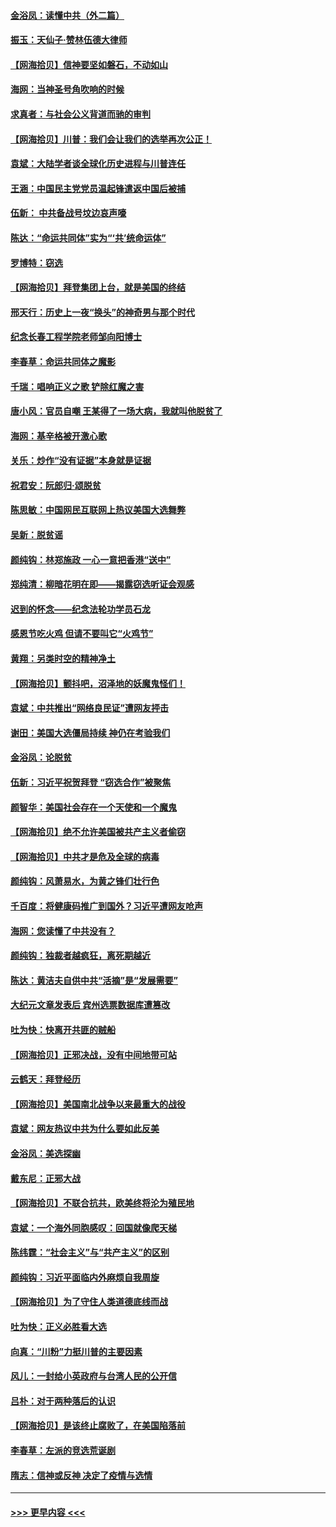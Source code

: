 #### [金浴凤：读懂中共（外二篇）](../pages/nsc993/n12597943.md?t=12060502) 
#### [振玉：天仙子‧赞林伍德大律师](../pages/nsc993/n12597929.md?t=12060502) 
#### [【网海拾贝】信神要坚如磐石，不动如山](../pages/nsc993/n12597901.md?t=12060502) 
#### [海网：当神圣号角吹响的时候](../pages/nsc993/n12595891.md?t=12060502) 
#### [求真者：与社会公义背道而驰的审判](../pages/nsc993/n12595868.md?t=12060502) 
#### [【网海拾贝】川普：我们会让我们的选举再次公正！](../pages/nsc993/n12594930.md?t=12060502) 
#### [袁斌：大陆学者谈全球化历史进程与川普连任](../pages/nsc993/n12594690.md?t=12060502) 
#### [王涵：中国民主党党员温起锋遣返中国后被捕](../pages/nsc993/n12594540.md?t=12060502) 
#### [伍新： 中共备战号坟边哀声嚎](../pages/nsc993/n12593086.md?t=12060502) 
#### [陈达：“命运共同体”实为“‘共’统命运体”](../pages/nsc993/n12590865.md?t=12060502) 
#### [罗博特：窃选](../pages/nsc993/n12590619.md?t=12060502) 
#### [【网海拾贝】拜登集团上台，就是美国的终结](../pages/nsc993/n12589725.md?t=12060502) 
#### [邢天行：历史上一夜“换头”的神奇男与那个时代](../pages/nsc993/n12589424.md?t=12060502) 
#### [纪念长春工程学院老师邹向阳博士](../pages/nsc993/n12585390.md?t=12060502) 
#### [李春草：命运共同体之魔影](../pages/nsc993/n12585026.md?t=12060502) 
#### [千瑞：唱响正义之歌 铲除红魔之害](../pages/nsc993/n12585002.md?t=12060502) 
#### [唐小风：官员自嘲 王某得了一场大病，我就叫他脱贫了](../pages/nsc993/n12584981.md?t=12060502) 
#### [海网：基辛格被开激心歌](../pages/nsc993/n12584946.md?t=12060502) 
#### [关乐：炒作“没有证据”本身就是证据](../pages/nsc993/n12583146.md?t=12060502) 
#### [祝君安：阮郎归‧颂脱贫](../pages/nsc993/n12583119.md?t=12060502) 
#### [陈思敏：中国网民互联网上热议美国大选舞弊](../pages/nsc993/n12582845.md?t=12060502) 
#### [吴新：脱贫谣](../pages/nsc993/n12580839.md?t=12060502) 
#### [颜纯钩：林郑施政 一心一意把香港“送中”](../pages/nsc993/n12580805.md?t=12060502) 
#### [郑纯清：柳暗花明在即——揭露窃选听证会观感](../pages/nsc993/n12580795.md?t=12060502) 
#### [迟到的怀念——纪念法轮功学员石龙](../pages/nsc993/n12580245.md?t=12060502) 
#### [感恩节吃火鸡  但请不要叫它“火鸡节”](../pages/nsc993/n12580252.md?t=12060502) 
#### [黄翔：另类时空的精神净土](../pages/nsc993/n12578638.md?t=12060502) 
#### [【网海拾贝】颤抖吧，沼泽地的妖魔鬼怪们！](../pages/nsc993/n12578552.md?t=12060502) 
#### [袁斌：中共推出“网络良民证”遭网友抨击](../pages/nsc993/n12578511.md?t=12060502) 
#### [谢田：美国大选僵局持续 神仍在考验我们](../pages/nsc993/n12577432.md?t=12060502) 
#### [金浴凤：论脱贫](../pages/nsc993/n12576386.md?t=12060502) 
#### [伍新：习近平祝贺拜登 “窃选合作”被聚焦](../pages/nsc993/n12576358.md?t=12060502) 
#### [颜智华：美国社会存在一个天使和一个魔鬼](../pages/nsc993/n12574299.md?t=12060502) 
#### [【网海拾贝】绝不允许美国被共产主义者偷窃](../pages/nsc993/n12573396.md?t=12060502) 
#### [【网海拾贝】中共才是危及全球的病毒](../pages/nsc993/n12571204.md?t=12060502) 
#### [颜纯钩：风萧易水，为黄之锋们壮行色](../pages/nsc993/n12571487.md?t=12060502) 
#### [千百度：将健康码推广到国外？习近平遭网友呛声](../pages/nsc993/n12570808.md?t=12060502) 
#### [海网：您读懂了中共没有？](../pages/nsc993/n12570487.md?t=12060502) 
#### [颜纯钩：独裁者越疯狂，离死期越近](../pages/nsc993/n12569055.md?t=12060502) 
#### [陈达：黄洁夫自供中共“活摘”是“发展需要”](../pages/nsc993/n12568541.md?t=12060502) 
#### [大纪元文章发表后 宾州选票数据库遭篡改](../pages/nsc993/n12568105.md?t=12060502) 
#### [吐为快：快离开共匪的贼船](../pages/nsc993/n12568462.md?t=12060502) 
#### [【网海拾贝】正邪决战，没有中间地带可站](../pages/nsc993/n12568439.md?t=12060502) 
#### [云鹤天：拜登经历](../pages/nsc993/n12567294.md?t=12060502) 
#### [【网海拾贝】美国南北战争以来最重大的战役](../pages/nsc993/n12567247.md?t=12060502) 
#### [袁斌：网友热议中共为什么要如此反美](../pages/nsc993/n12567162.md?t=12060502) 
#### [金浴凤：美选探幽](../pages/nsc993/n12567147.md?t=12060502) 
#### [戴东尼：正邪大战](../pages/nsc993/n12567033.md?t=12060502) 
#### [【网海拾贝】不联合抗共，欧美终将沦为殖民地](../pages/nsc993/n12565068.md?t=12060502) 
#### [袁斌：一个海外同胞感叹：回国就像爬天梯](../pages/nsc993/n12564986.md?t=12060502) 
#### [陈纬霆：“社会主义”与“共产主义”的区别](../pages/nsc993/n12562417.md?t=12060502) 
#### [颜纯钩：习近平面临内外麻烦自我周旋](../pages/nsc993/n12563356.md?t=12060502) 
#### [【网海拾贝】为了守住人类道德底线而战](../pages/nsc993/n12562542.md?t=12060502) 
#### [吐为快：正义必胜看大选](../pages/nsc993/n12561967.md?t=12060502) 
#### [向真：“川粉”力挺川普的主要因素](../pages/nsc993/n12560774.md?t=12060502) 
#### [风儿：一封给小英政府与台湾人民的公开信](../pages/nsc993/n12560581.md?t=12060502) 
#### [吕朴：对于两种落后的认识](../pages/nsc993/n12560492.md?t=12060502) 
#### [【网海拾贝】是该终止腐败了，在美国陷落前](../pages/nsc993/n12559936.md?t=12060502) 
#### [李春草：左派的竞选荒诞剧](../pages/nsc993/n12558380.md?t=12060502) 
#### [隋志：信神或反神 决定了疫情与选情](../pages/nsc993/n12558255.md?t=12060502) 

----
#### [ >>> 更早内容 <<< ](../indexes/nsc993-earlier.md)

